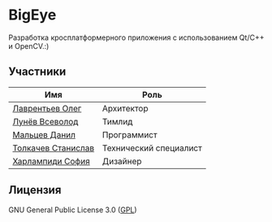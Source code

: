 # BigEye

Разработка кросплатформерного приложения с использованием Qt/C++ и OpenCV.:)

## Участники
| Имя | Роль |
|---|---|
| [Лаврентьев Олег](https://github.com/Larinenok) | Архитектор |
| [Лунёв Всеволод](https://github.com/skattetskiy) | Тимлид |
| [Мальцев Данил](https://github.com/Chopa1) | Программист |
| [Толкачев Станислав](https://github.com/6yntar05) | Технический специалист |
| [Харлампиди София](https://github.com/PolarExplor) | Дизайнер |

## Лицензия
GNU General Public License 3.0 ([GPL](LICENSE))
